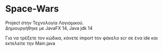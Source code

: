# Space-Wars
Project στην Τεχνολογία Λογισμικού.\
Δημιουργήθηκε με JavaFX 14, Java jdk 14

Για να τρέξετε τον κώδικα, κάνετε import τον φάκελο scr σε ένα ide και εκτελείτε την Main.java
